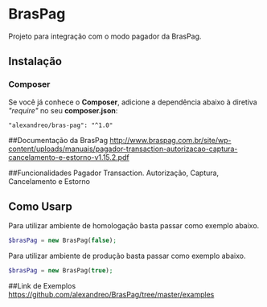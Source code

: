# BrasPag
 
Projeto para integração com o modo pagador da BrasPag.

## Instalação
### Composer
Se você já conhece o **Composer**, adicione a dependência abaixo à diretiva *"require"* no seu **composer.json**:
```
"alexandreo/bras-pag": "^1.0"
```

##Documentação da BrasPag
http://www.braspag.com.br/site/wp-content/uploads/manuais/pagador-transaction-autorizacao-captura-cancelamento-e-estorno-v1.15.2.pdf

##Funcionalidades Pagador Transaction.
Autorização, Captura, Cancelamento e Estorno

## Como Usarp
Para utilizar ambiente de homologação basta passar como exemplo abaixo.
```php
$brasPag = new BrasPag(false);
```
Para utilizar ambiente de produção basta passar como exemplo abaixo.
```php
$brasPag = new BrasPag(true);
```

##Link de Exemplos
https://github.com/alexandreo/BrasPag/tree/master/examples

